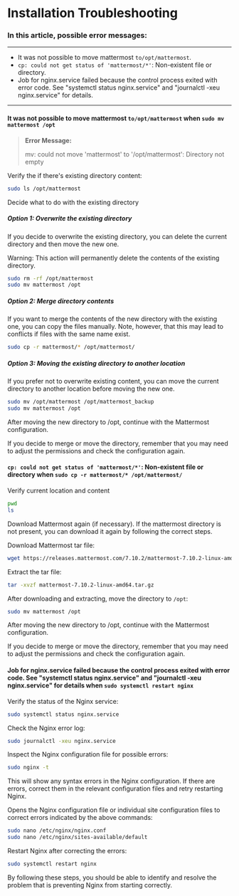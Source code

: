 # Installation Troubleshooting



### In this article, possible error messages:

---

- It was not possible to move mattermost `to/opt/mattermost`.
- `cp: could not get status of 'mattermost/*'`: Non-existent file or directory. 
- Job for nginx.service failed because the control process exited with error code. See "systemctl status nginx.service" and "journalctl -xeu nginx.service" for details.

---



#### It was not possible to move mattermost `to/opt/mattermost` when `sudo mv mattermost /opt`



> **Error Message:**
>
> mv: could not move 'mattermost' to '/opt/mattermost': Directory not empty



Verify the if there's existing directory content:

```bash
sudo ls /opt/mattermost
```

Decide what to do with the existing directory 

##### Option 1: Overwrite the existing directory

If you decide to overwrite the existing directory, you can delete the current directory and then move the new one.

Warning: This action will permanently delete the contents of the existing directory.

```bash
sudo rm -rf /opt/mattermost
sudo mv mattermost /opt
```

##### Option 2: Merge directory contents
If you want to merge the contents of the new directory with the existing one, you can copy the files manually. Note, however, that this may lead to conflicts if files with the same name exist.

```bash
sudo cp -r mattermost/* /opt/mattermost/
```

##### Option 3: Moving the existing directory to another location
If you prefer not to overwrite existing content, you can move the current directory to another location before moving the new one.

```bash
sudo mv /opt/mattermost /opt/mattermost_backup
sudo mv mattermost /opt
```

After moving the new directory to /opt, continue with the Mattermost configuration.

If you decide to merge or move the directory, remember that you may need to adjust the permissions and check the configuration again.





#### `cp: could not get status of 'mattermost/*'`: Non-existent file or directory when     `sudo cp -r mattermost/* /opt/mattermost/`

 Verify current location and content

```bash
pwd
ls
```

Download Mattermost again (if necessary). If the mattermost directory is not present, you can download it again by following the correct steps.

Download Mattermost tar file:

```bash
wget https://releases.mattermost.com/7.10.2/mattermost-7.10.2-linux-amd64.tar.gz
```

Extract the tar file:

```bash
tar -xvzf mattermost-7.10.2-linux-amd64.tar.gz
```

After downloading and extracting, move the directory to `/opt`:

```bash
sudo mv mattermost /opt
```

After moving the new directory to /opt, continue with the Mattermost configuration.

If you decide to merge or move the directory, remember that you may need to adjust the permissions and check the configuration again.





#### Job for nginx.service failed because the control process exited with error code. See "systemctl status nginx.service" and "journalctl -xeu nginx.service" for details when `sudo systemctl restart nginx`
Verify the status of the Nginx service:

```bash
sudo systemctl status nginx.service
```

Check the Nginx error log:

```bash
sudo journalctl -xeu nginx.service
```

Inspect the Nginx configuration file for possible errors:

```bash
sudo nginx -t
```

This will show any syntax errors in the Nginx configuration. If there are errors, correct them in the relevant configuration files and retry restarting Nginx.

Opens the Nginx configuration file or individual site configuration files to correct errors indicated by the above commands:

```bash
sudo nano /etc/nginx/nginx.conf
sudo nano /etc/nginx/sites-available/default
```

Restart Nginx after correcting the errors:

```bash
sudo systemctl restart nginx
```

By following these steps, you should be able to identify and resolve the problem that is preventing Nginx from starting correctly.



